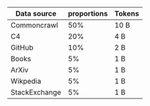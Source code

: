 | Data source | proportions | Tokens |
| --- | --- | --- |
| Commoncrawl | 50% | 10 B |
| C4 | 20% | 4 B |
| GitHub | 10% | 2 B |
| Books | 5% | 1 B |
| ArXiv | 5% | 1 B |
| Wikpedia | 5% | 1 B |
| StackExchange | 5% | 1 B |
